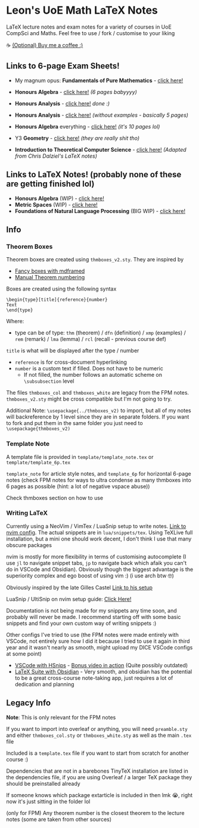 # Leon's UoE Math LaTeX Notes

LaTeX lecture notes and exam notes for a variety of courses in UoE CompSci and Maths. Feel free to use / fork / customise to your liking

:coffee: [(Optional) Buy me a coffee :)](https://ko-fi.com/leon024)

## Links to 6-page Exam Sheets!
- My magnum opus: **Fundamentals of Pure Mathematics** - [click here!](FPM/notes_colour.pdf)
- **Honours Algebra** - [click here!](algebra-6p/algebra-6p.pdf) *(6 pages babyyyy)*
- **Honours Analysis** - [click here!](analysis-6p/analysis-6p.pdf) *done :)*
- **Honours Analysis** - [click here!](analysis-6p/analysis-6p-no-examples.pdf) *(without examples - basically 5 pages)*

- **Honours Algebra** everything - [click here!](algebra-10p/algebra-10p.pdf) *(it's 10 pages lol)*

- Y3 **Geometry** - [click here!](Geometry/geometry_notes.pdf) *(they are really shit tho)*
- **Introduction to Theoretical Computer Science** - [click here!](ITCS/itcs_notes.pdf) *(Adapted from Chris Dalziel's LaTeX notes)*

## Links to LaTeX Notes! (probably none of these are getting finished lol)
- **Honours Algebra** (WIP) - [click here!](algebra/algebra-notes.pdf) 
- **Metric Spaces** (WIP) - [click here!](Metric%20Spaces/metric-notes.pdf)
- **Foundations of Natural Language Processing** (BIG WIP) - [click here!](FNLP/fnlp-notes.pdf)


## Info

### Theorem Boxes

Theorem boxes are created using `thmboxes_v2.sty`. They are inspired by
- [Fancy boxes with mdframed](https://texblog.org/2015/09/30/fancy-boxes-for-theorem-lemma-and-proof-with-mdframed/)
- [Manual Theorem numbering](https://tex.stackexchange.com/questions/391443/new-theorem-environment-with-manual-theorem-number)

Boxes are created using the following syntax
```
\begin{type}[title]{reference}{number}
Text
\end{type}
```
Where:
- type can be of type: `thm` (theorem) / `dfn` (definition) / `xmp` (examples) / `rem` (remark) / `lma` (lemma) / `rcl` (recall - previous course def)

`title` is what will be displayed after the type / number
- `reference` is for cross-document hyperlinking
- `number` is a custom text if filled. Does not have to be numeric
    - If not filled, the number follows an automatic scheme on `\subsubsection` level

The files `thmboxes_col` and `thmboxes_white` are legacy from the FPM notes. `thmboxes_v2.sty`  might be cross compatible but I'm not going to try. 

Additional Note: `\usepackage{../thmboxes_v2)` to import, but all of my notes will backreference by 1 level since they are in separate folders. If you want to fork and put them in the same folder you just need to `\usepackage{thmboxes_v2)`

### Template Note

A template file is provided in `template/template_note.tex` or `template/template_6p.tex`

`template_note` for article style notes, and `template_6p` for horizontal 6-page notes (check FPM notes for ways to ultra condense as many thmboxes into 6 pages as possible (hint: a lot of negative vspace abuse))

Check thmboxes section on how to use


### Writing LaTeX

Currently using a NeoVim / VimTex / LuaSnip setup to write notes. [Link to nvim config](https://github.com/leon0241/nvim-leon). The actual snippets are in `lua/snippets/tex`. Using TeXLive full installation, but a mini one should work decent, I don't think I use that many obscure packages

nvim is mostly for more flexibility in terms of customising autocomplete (I use `jl` to navigate snippet tabs, `jp` to navigate back which afaik you can't do in VSCode and Obsidian). Obviously though the biggest advantage is the superiority complex and ego boost of using vim :) (i use arch btw 🤓)

Obviously inspired by the late Gilles Castel [Link to his setup](https://castel.dev/)

LuaSnip / UltiSnip on nvim setup guide: [Click Here!](https://ejmastnak.com/tutorials/vim-latex/intro/)

Documentation is not being made for my snippets any time soon, and probably will never be made. I recommend starting off with some basic snippets and find your own custom way of writing snippets :)

Other configs I've tried to use (the FPM notes were made entirely with VSCode, not entirely sure how I did it because I tried to use it again in third year and it wasn't nearly as smooth, might upload my DICE VSCode configs at some point)

- [VSCode with HSnips](https://github.com/leon0241/leon-latex-vscode-hsnip) - [Bonus video in action](https://youtu.be/LiLjxrPmJKo) (Quite possibly outdated)
- [LaTeX Suite with Obsidian](https://github.com/leon0241/latex-suite-config) - Very smooth, and obsidian has the potential to be a great cross-course note-taking app, just requires a lot of dedication and planning


## Legacy Info

**Note**: This is only relevant for the FPM notes

If you want to import into overleaf or anything, you will need `preamble.sty` and either `thmboxes_col.sty` or `thmboxes_white.sty` as well as the main `.tex` file

Included is a `template.tex` file if you want to start from scratch for another course :)

Dependencies that are not in a barebones TinyTeX installation are listed in the dependencies file, if you are using Overleaf / a larger TeX package they should be preinstalled already

If someone knows which package extarticle is included in then lmk :sob:, right now it's just sitting in the folder lol

(only for FPM) Any theorem number is the closest theorem to the lecture notes (some are taken from other sources)
